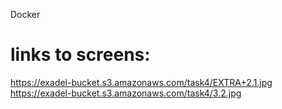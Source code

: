 Docker  
# links to screens:  
https://exadel-bucket.s3.amazonaws.com/task4/EXTRA+2.1.jpg  
https://exadel-bucket.s3.amazonaws.com/task4/3.2.jpg  
